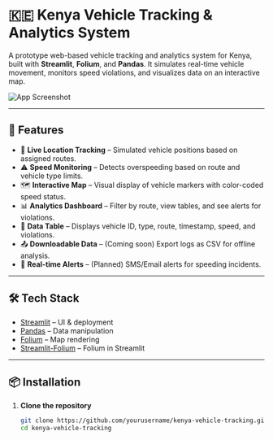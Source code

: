 # 🇰🇪 Kenya Vehicle Tracking & Analytics System

A prototype web-based vehicle tracking and analytics system for Kenya, built with **Streamlit**, **Folium**, and **Pandas**. It simulates real-time vehicle movement, monitors speed violations, and visualizes data on an interactive map.

![App Screenshot](https://user-images.githubusercontent.com/yourusername/project-screenshot.png)

---

## 🚀 Features

- 📍 **Live Location Tracking** – Simulated vehicle positions based on assigned routes.
- ⚠️ **Speed Monitoring** – Detects overspeeding based on route and vehicle type limits.
- 🗺️ **Interactive Map** – Visual display of vehicle markers with color-coded speed status.
- 📊 **Analytics Dashboard** – Filter by route, view tables, and see alerts for violations.
- 🧾 **Data Table** – Displays vehicle ID, type, route, timestamp, speed, and violations.
- 📤 **Downloadable Data** – (Coming soon) Export logs as CSV for offline analysis.
- 🔔 **Real-time Alerts** – (Planned) SMS/Email alerts for speeding incidents.

---

## 🛠️ Tech Stack

- [Streamlit](https://streamlit.io) – UI & deployment
- [Pandas](https://pandas.pydata.org) – Data manipulation
- [Folium](https://python-visualization.github.io/folium/) – Map rendering
- [Streamlit-Folium](https://github.com/randyzwitch/streamlit-folium) – Folium in Streamlit

---

## 📦 Installation

1. **Clone the repository**
   ```bash
   git clone https://github.com/yourusername/kenya-vehicle-tracking.git
   cd kenya-vehicle-tracking
